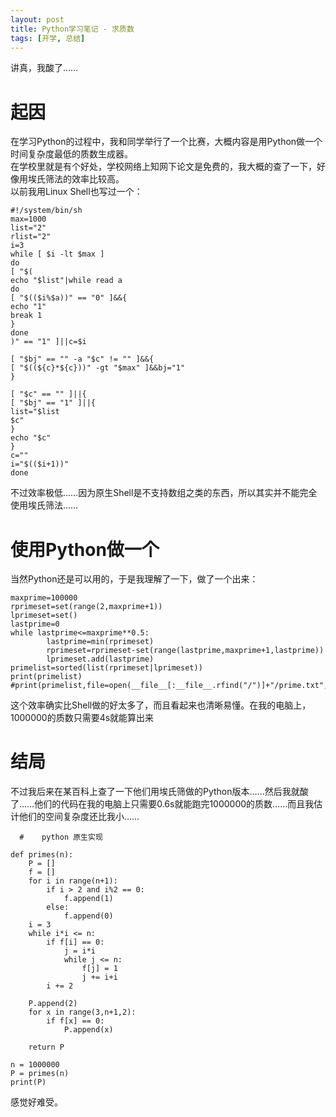 ```yaml
---
layout: post
title: Python学习笔记 - 求质数
tags: [开学, 总结]
--- 
```


  讲真，我酸了……<!--more-->
  
# 起因
  在学习Python的过程中，我和同学举行了一个比赛，大概内容是用Python做一个时间复杂度最低的质数生成器。   
  在学校里就是有个好处，学校网络上知网下论文是免费的，我大概的查了一下，好像用埃氏筛法的效率比较高。   
  以前我用Linux Shell也写过一个：
```
#!/system/bin/sh
max=1000
list="2"
rlist="2"
i=3
while [ $i -lt $max ]
do
[ "$(
echo "$list"|while read a
do
[ "$(($i%$a))" == "0" ]&&{
echo "1"
break 1
}
done
)" == "1" ]||c=$i

[ "$bj" == "" -a "$c" != "" ]&&{
[ "$((${c}*${c}))" -gt "$max" ]&&bj="1"
}

[ "$c" == "" ]||{
[ "$bj" == "1" ]||{
list="$list
$c"
}
echo "$c"
}
c=""
i="$(($i+1))"
done
```
  不过效率极低……因为原生Shell是不支持数组之类的东西，所以其实并不能完全使用埃氏筛法……   
  
# 使用Python做一个
  当然Python还是可以用的，于是我理解了一下，做了一个出来：
```
maxprime=100000
rprimeset=set(range(2,maxprime+1))
lprimeset=set()
lastprime=0
while lastprime<=maxprime**0.5:
        lastprime=min(rprimeset)
        rprimeset=rprimeset-set(range(lastprime,maxprime+1,lastprime))
        lprimeset.add(lastprime)
primelist=sorted(list(rprimeset|lprimeset))
print(primelist)
#print(primelist,file=open(__file__[:__file__.rfind("/")]+"/prime.txt",'w+'))
```
  这个效率确实比Shell做的好太多了，而且看起来也清晰易懂。在我的电脑上，1000000的质数只需要4s就能算出来   
  
# 结局
  不过我后来在某百科上查了一下他们用埃氏筛做的Python版本……然后我就酸了……他们的代码在我的电脑上只需要0.6s就能跑完1000000的质数……而且我估计他们的空间复杂度还比我小……
```
  #    python 原生实现
 
def primes(n):
    P = []
    f = []
    for i in range(n+1):
        if i > 2 and i%2 == 0:
            f.append(1)
        else:
            f.append(0)
    i = 3
    while i*i <= n:
        if f[i] == 0:
            j = i*i
            while j <= n:
                f[j] = 1
                j += i+i
        i += 2
 
    P.append(2)
    for x in range(3,n+1,2):
        if f[x] == 0:
            P.append(x)
 
    return P
 
n = 1000000
P = primes(n)
print(P)
```
  感觉好难受。

